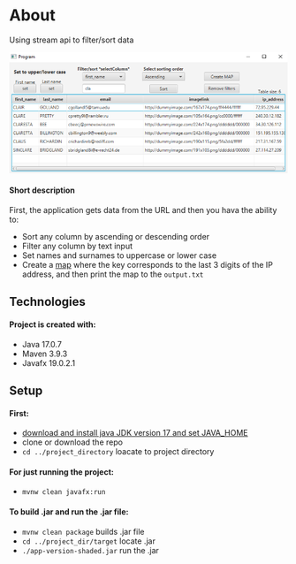 # About
Using stream api to filter/sort data

![filtering](/images/filtering.PNG)

#### Short description

First, the application gets data from the URL and then you hava the ability to:
* Sort any column by ascending or descending order
* Filter any column by text input
* Set names and surnames to uppercase or lower case
* Create a [map](https://docs.oracle.com/javase/8/docs/api/java/util/Map.html) where the key corresponds to the last 3 digits of the IP address, and then print the map to the `output.txt`

## Technologies
#### Project is created with:

* Java 17.0.7
* Maven 3.9.3
* Javafx 19.0.2.1
	
## Setup
#### First:

* [download and install java JDK version 17 and set JAVA_HOME](https://docs.oracle.com/cd/E19182-01/821-0917/inst_jdk_javahome_t/index.html)
* clone or download the repo
* `cd ../project_directory` loacate to project directory

#### For just running the project:

* `mvnw clean javafx:run`

#### To build .jar and run the .jar file:

* `mvnw clean package` builds .jar file
* `cd ../project_dir/target` locate .jar
* `./app-version-shaded.jar` run the .jar
